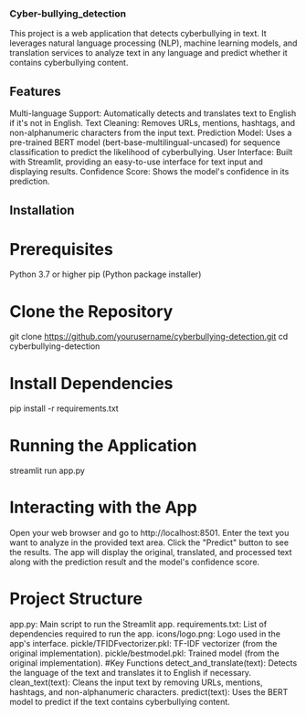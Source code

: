 ### Cyber-bullying_detection
This project is a web application that detects cyberbullying in text. It leverages natural language processing (NLP), machine learning models, and translation services to analyze text in any language and predict whether it contains cyberbullying content.

## Features
Multi-language Support: Automatically detects and translates text to English if it's not in English.
Text Cleaning: Removes URLs, mentions, hashtags, and non-alphanumeric characters from the input text.
Prediction Model: Uses a pre-trained BERT model (bert-base-multilingual-uncased) for sequence classification to predict the likelihood of cyberbullying.
User Interface: Built with Streamlit, providing an easy-to-use interface for text input and displaying results.
Confidence Score: Shows the model's confidence in its prediction.
## Installation
# Prerequisites
Python 3.7 or higher
pip (Python package installer)
# Clone the Repository
git clone https://github.com/yourusername/cyberbullying-detection.git
cd cyberbullying-detection
# Install Dependencies
pip install -r requirements.txt


# Running the Application

streamlit run app.py

# Interacting with the App
Open your web browser and go to http://localhost:8501.
Enter the text you want to analyze in the provided text area.
Click the "Predict" button to see the results.
The app will display the original, translated, and processed text along with the prediction result and the model's confidence score.
# Project Structure
app.py: Main script to run the Streamlit app.
requirements.txt: List of dependencies required to run the app.
icons/logo.png: Logo used in the app's interface.
pickle/TFIDFvectorizer.pkl: TF-IDF vectorizer (from the original implementation).
pickle/bestmodel.pkl: Trained model (from the original implementation).
#Key Functions
detect_and_translate(text): Detects the language of the text and translates it to English if necessary.
clean_text(text): Cleans the input text by removing URLs, mentions, hashtags, and non-alphanumeric characters.
predict(text): Uses the BERT model to predict if the text contains cyberbullying content.
